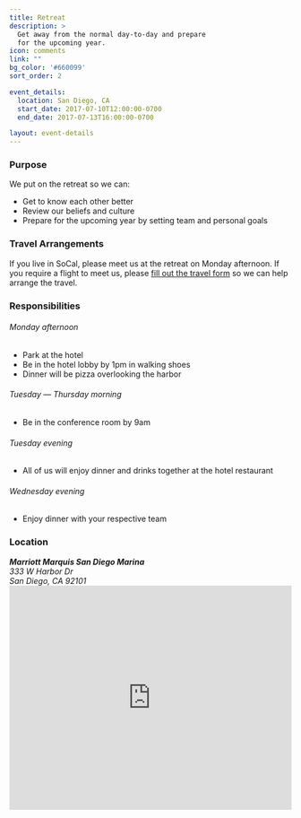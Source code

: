 ```yaml
---
title: Retreat
description: >
  Get away from the normal day-to-day and prepare
  for the upcoming year.
icon: comments
link: ""
bg_color: '#660099'
sort_order: 2

event_details:
  location: San Diego, CA
  start_date: 2017-07-10T12:00:00-0700
  end_date: 2017-07-13T16:00:00-0700

layout: event-details
---
```


### Purpose

We put on the retreat so we can:
- Get to know each other better
- Review our beliefs and culture
- Prepare for the upcoming year by setting team and personal goals

### Travel Arrangements

If you live in SoCal, please meet us at the retreat on Monday afternoon.  If you require a flight to meet us, please [fill out the travel form](#) so we can help arrange the travel.

### Responsibilities

###### Monday afternoon
- Park at the hotel
- Be in the hotel lobby by 1pm in walking shoes
- Dinner will be pizza overlooking the harbor

###### Tuesday — Thursday morning
- Be in the conference room by 9am

###### Tuesday evening
- All of us will enjoy dinner and drinks together at the hotel restaurant

###### Wednesday evening
- Enjoy dinner with your respective team

### Location

<address>
  <strong>Marriott Marquis San Diego Marina</strong><br />
  333 W Harbor Dr<br />
  San Diego, CA 92101
</address>

<iframe width="100%" height="400" frameborder="0" style="border:0" src="https://www.google.com/maps/embed/v1/place?q=333%20W%20Harbor%20Dr%2C%20San%20Diego%2C%20CA%2092101&key=AIzaSyDufBzDi-Hg1O0ELSijlFmo4oG90fZg5fQ" allowfullscreen></iframe>
